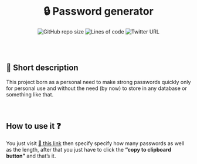 <h1 align="center">🔒 Password generator</h1>

<p align="center">
	<img alt="GitHub repo size" src="https://img.shields.io/github/repo-size/blackc0mb/gpwd">
	<img alt="Lines of code" src="https://img.shields.io/tokei/lines/github/blackc0mb/gpwd">
    <img alt="Twitter URL" src="https://img.shields.io/twitter/url?style=social&url=https%3A%2F%2Fgithub.com%2Fblackc0mb%2Fgpwd">
</p><br/><br/>

## 📌 Short description  
This project born as a personal need to make strong passwords quickly only for personal use and without the need (by now) to store in any database or something like that.<br/><br/><br/>



## How to use it ❓  
You just visit <a href="https://tmorales.dev/gpwd/" target="_blank">🔗 this link</a> then specify specify how many passwords as well as the length, after that you just have to click the **“copy to clipboard button”** and that’s it.   